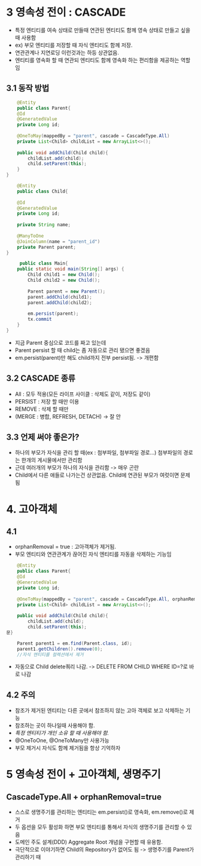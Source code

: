 # 3 영속성 전이 : CASCADE
* 특정 엔티티를 여속 상태로 만들때 연관된 엔티티도 함께 영속 상태로 만들고 싶을때 사용함
* ex) 부모 엔티티를 저장할 때 자식 엔티티도 함께 저장.
* 연관관계나 지연로딩 이런것과는 하등 상관없음.
* 엔티티를 영속화 할 때 연관되 엔티티도 함께 영속화 하는 편리함을 제공하는 역할임
## 3.1 동작 방법
```java
    @Entity
    public class Parent{
    @Id
    @GeneratedValue
    private Long id;
    
    @OneToMay(mappedBy = "parent", cascade = CascadeType.All)
    private List<Child> childList = new ArrayList<>();
    
    public void addChild(Child child){
        childList.add(child);
        child.setParent(this);
    }
}
```

```java
    @Entity
    public class Child{
    
    @Id
    @GeneratedValue
    private Long id;
    
    private String name;
    
    @ManyToOne
    @JoinColumn(name = "parent_id")
    private Parent parent;
}
```
```java
     public class Main{
    public static void main(String[] args) {
        Child child1 = new Child();
        Child child2 = new Child();
        
        Parent parent = new Parent();
        parent.addChild(child1);
        parent.addChild(child2);
        
        em.persist(parent);
        tx.commit
    }
}

```
* 지금 Parent 중심으로 코드를 짜고 있는데
* Parent persist 할 때 child는 좀 자동으로 관리 됐으면 좋겠음
* em.persist(parent)만 해도 child까지 전부 persist됨. -> 개편함

## 3.2 CASCADE 종류
* All : 모두 적용(모든 라이프 사이클 : 삭제도 같이, 저장도 같이)
* PERSIST : 저장 할 때만 이용
* REMOVE : 삭제 할 때만
* (MERGE : 병합, REFRESH, DETACH) -> 잘 안

## 3.3 언제 써야 좋은가?
* 하나의 부모가 자식을 관리 할 때(ex : 첨부파일, 첨부파일 경로...) 첨부파일의 경로는 한개의 게시물에서만 관리함
* 근데 여러개의 부모가 하나의 자식을 관리함 -> 매우 곤란
* Child에서 다른 애들로 나가는건 상관없음. Child에 연관된 부모가 여럿이면 문제됨


# 4. 고아객체
## 4.1
* orphanRemoval = true : 고아객체가 제거됨. 
* 부모 엔티티와 연관관계가 끊어진 자식 엔티티를 자동을 삭제하는 기능임

```java
    @Entity
    public class Parent{
    @Id
    @GeneratedValue
    private Long id;
    
    @OneToMay(mappedBy = "parent", cascade = CascadeType.All, orphanRemoval = true)
    private List<Child> childList = new ArrayList<>();
    
    public void addChild(Child child){
        childList.add(child);
        child.setParent(this);
문}
```

```java
    Parent parent1 = em.find(Parent.class, id);
    parent1.getChildren().remove(0);
    //자식 엔티티를 컬렉션에서 제거
```
* 자동으로 Child delete쿼리 나감. -> DELETE FROM CHILD WHERE ID=?로 바로 나감

## 4.2 주의
* 참조가 제거된 엔티티는 다른 곳에서 참조하지 않는 고아 객체로 보고 삭제하는 기능
* 참조하는 곳이 하나일때 사용해야 함.
* *특정 엔티티가 개인 소유 할 때 사용해야 함.* 
* @OneToOne, @OneToMany만 사용가능
* 부모 제거시 자식도 함께 제거됨을 항상 기억하자

# 5 영속성 전이 + 고아객체, 생명주기
## CascadeType.All + orphanRemoval=true
* 스스로 생명주기를 관리하는 엔티티는 em.persist()로 영속화, em.remove()로 제거
* 두 옵션을 모두 활성화 하면 부모 엔티티를 통해서 자식의 생명주기를 관리할 수 있음
* 도메인 주도 설계(DDD) Aggregate Root 개념을 구현할 때 유용함.
*  극단적으로 이야기하면 Child의 Repository가 없어도 됨 -> 생명주기를 Parent가 관리하기 때
